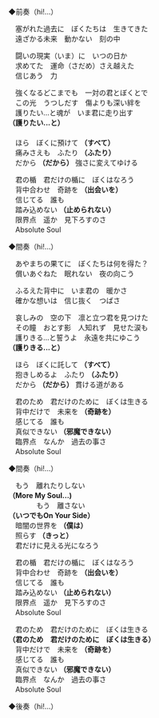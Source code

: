 ◆前奏（hi!…）

　塞がれた過去に　ぼくたちは　生きてきた  
　遠ざかる未来　動かない　刻の中

　闘いの現実（いま）に　いつの日か  
　求めてた　運命（さだめ）さえ越えた  
　信じあう　力

　強くなるどこまでも　一対の君とぼくとで  
　この光　うつしだす　傷よりも深い絆を  
　護りたい...と魂が　いま君に走り出す  
**（護りたい...と）**  
　          
　ほら　ぼくに預けて **（すべて）**  
　痛みさえも　ふたり **（ふたり）**  
　だから **（だから）** 強さに変えてゆける  

　君の楯　君だけの楯に　ぼくはなろう  
　背中合わせ　奇跡を **（出会いを）**  
　信じてる　誰も  
　踏み込めない **（止められない）**   
　限界点　遥か　見下ろすのさ  
　Absolute Soul

◆間奏（hi!…）

　あやまちの果てに　ぼくたちは何を得た？  
　償いあぐねた　眠れない　夜の向こう

　ふるえた背中に　いま君の　暖かさ  
　確かな想いは　信じ抜く　つばさ  

　哀しみの　空の下　凛と立つ君を見つけた  
　その瞳　おとす影　人知れず　見せた涙も  
　護りきる...と誓うよ　永遠を共にゆこう  
**（護りきる...と）** 

　ほら　ぼくに託して **（すべて）**  
　抱きしめるよ　ふたり **（ふたり）**  
　だから **（だから）**  貫ける道がある

　君のため　君だけのために　ぼくは生きる  
　背中だけで　未来を **（奇跡を）**  
　感じてる　誰も  
　真似できない **（邪魔できない）**    
　臨界点　なんか　過去の事さ  
　Absolute Soul  

◆間奏（hi!…）

　もう　離れたりしない  
**（More My Soul...)**  
　　　　もう　離さない  
**（いつでもOn Your Side）**  
　暗闇の世界を **（僕は）**  
　照らす **（きっと）**  
　君だけに見える光になろう  

　君の楯　君だけの楯に　ぼくはなろう  
　背中合わせ　奇跡を **（出会いを）**  
　信じてる　誰も  
　踏み込めない **（止められない）**   
　限界点　遥か　見下ろすのさ  
　Absolute Soul

　君のため　君だけのために　ぼくは生きる  
**（君のため　君だけのために　ぼくは生きる）**  
　背中だけで　未来を **（奇跡を）**  
　感じてる　誰も  
　真似できない **（邪魔できない）**    
　臨界点　なんか　過去の事さ  
　Absolute Soul  

◆後奏（hi!…）
